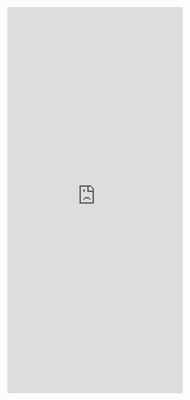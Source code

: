 

<div class="iframe-container">
  <iframe
    width="80%"
    height="888px"
    src="https://lookerstudio.google.com/embed/reporting/0970475b-1334-4188-b60f-0fd3c160f51d/page/p_33emv8n3ed"
    frameborder="0"
    style="border: 0"
    allowfullscreen
    loading="lazy"
    sandbox="allow-storage-access-by-user-activation allow-scripts allow-same-origin allow-popups allow-popups-to-escape-sandbox"
  >
  </iframe>
</div>
